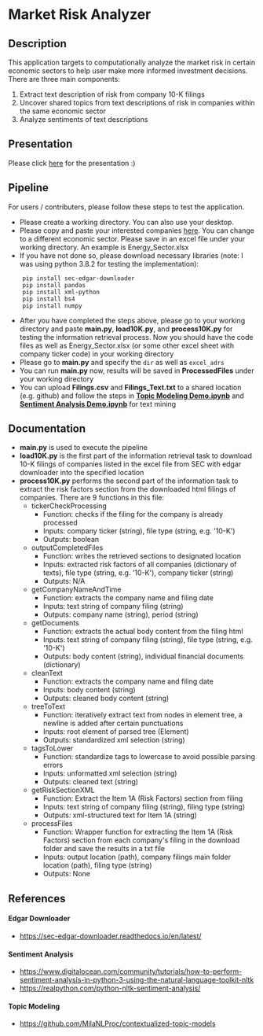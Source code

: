 # Market Risk Analyzer

## Description
This application targets to computationally analyze the market risk in certain economic sectors to help user make more informed investment decisions. There are three main components:

1. Extract text description of risk from company 10-K filings
2. Uncover shared topics from text descriptions of risk in companies within the same economic sector
3. Analyze sentiments of text descriptions 

## Presentation
Please click [here]([https://drive.google.com/file/d/1mkZ1n0QFDNkURG7WZ6eF9rHspblquq4v/view?usp=sharing](https://drive.google.com/file/d/1mkZ1n0QFDNkURG7WZ6eF9rHspblquq4v/view?usp=sharing)) for the presentation :) 

## Pipeline
For users / contributers, please follow these steps to test the application.
- Please create a working directory. You can also use your desktop.
- Please copy and paste your interested companies [here](https://finviz.com/screener.ashx?v=111&f=geo_usa,sec_energy&o=-marketcap).
You can change to a different economic sector. Please save in an excel file under your working directory. An example is Energy_Sector.xlsx
- If you have not done so, please download necessary libraries (note: I was using python 3.8.2 for testing the implementation):
```
    pip install sec-edgar-downloader
    pip install pandas
    pip install xml-python
    pip install bs4
    pip install numpy
```
- After you have completed the steps above, please go to your working directory and paste **main.py**, **load10K.py**, and **process10K.py** for testing the information retrieval process. Now you should have the code files as well as Energy_Sector.xlsx (or some other excel sheet with company ticker code) in your working directory
- Please go to **main.py** and specify the `dir` as well as `excel_adrs`
- You can run **main.py** now, results will be saved in **ProcessedFiles** under your working directory
- You can upload **Filings.csv** and **Filings_Text.txt** to a shared location (e.g. github) and follow the steps in **[Topic Modeling Demo.ipynb](https://colab.research.google.com/drive/1x5Oyph2zefFCchmTH6R0a_YtmoyYqDDt?usp=sharing)** and **[Sentiment Analysis Demo.ipynb](https://colab.research.google.com/drive/1XbBkVJdI6wFgnxXKx3g4ZZ-L0OIe7wfW?usp=sharing)** for text mining

## Documentation
- **main.py** is used to execute the pipeline
- **load10K.py** is the first part of the information retrieval task to download 10-K filings of companies listed in the excel file from SEC with edgar downloader into the specified location
- **process10K.py** performs the second part of the information task to extract the risk factors section from the downloaded html filings of companies. There are 9 functions in this file:
    - tickerCheckProcessing
        - Function: checks if the filing for the company is already processed
        - Inputs: company ticker (string), file type (string, e.g. '10-K')
        - Outputs: boolean
    - outputCompletedFiles
        - Function: writes the retrieved sections to designated location
        - Inputs: extracted risk factors of all companies (dictionary of texts), file type (string, e.g. '10-K'), company ticker (string)
        - Outputs: N/A
    - getCompanyNameAndTime
        - Function: extracts the company name and filing date
        - Inputs: text string of company filing (string)
        - Outputs: company name (string), period (string)
    - getDocuments
        - Function: extracts the actual body content from the filing html
        - Inputs: text string of company filing (string), file type (string, e.g. '10-K')
        - Outputs: body content (string), individual financial documents (dictionary)
    - cleanText
        - Function: extracts the company name and filing date
        - Inputs: body content (string)
        - Outputs: cleaned body content (string)
    - treeToText
        - Function: iteratively extract text from nodes in element tree, a newline is added after certain punctuations
        - Inputs: root element of parsed tree (Element)
        - Outputs: standardized xml selection (string)
    - tagsToLower
        - Function: standardize tags to lowercase to avoid possible parsing errors
        - Inputs: unformatted xml selection (string)
        - Outputs: cleaned text (string)
    - getRiskSectionXML
        - Function: Extract the Item 1A (Risk Factors) section from filing
        - Inputs: text string of company filing (string), filing type (string)
        - Outputs: xml-structured text for Item 1A (string)
    - processFiles
        - Function: Wrapper function for extracting the Item 1A (Risk Factors) section from each company's filing in the download folder and save the results in a txt file
        - Inputs: output location (path), company filings main folder location (path), filing type (string)
        - Outputs: None

## References
#### **Edgar Downloader**
- https://sec-edgar-downloader.readthedocs.io/en/latest/

#### **Sentiment Analysis**
- https://www.digitalocean.com/community/tutorials/how-to-perform-sentiment-analysis-in-python-3-using-the-natural-language-toolkit-nltk
- https://realpython.com/python-nltk-sentiment-analysis/

#### **Topic Modeling**
- https://github.com/MilaNLProc/contextualized-topic-models
